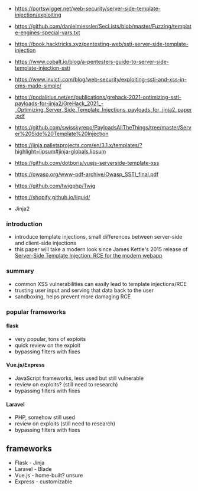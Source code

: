 - https://portswigger.net/web-security/server-side-template-injection/exploiting
- https://github.com/danielmiessler/SecLists/blob/master/Fuzzing/template-engines-special-vars.txt
- https://book.hacktricks.xyz/pentesting-web/ssti-server-side-template-injection
- https://www.cobalt.io/blog/a-pentesters-guide-to-server-side-template-injection-ssti
- https://www.invicti.com/blog/web-security/exploiting-ssti-and-xss-in-cms-made-simple/
- https://podalirius.net/en/publications/grehack-2021-optimizing-ssti-payloads-for-jinja2/GreHack_2021_-_Optimizing_Server_Side_Template_Injections_payloads_for_jinja2_paper.pdf
- https://github.com/swisskyrepo/PayloadsAllTheThings/tree/master/Server%20Side%20Template%20Injection
- https://jinja.palletsprojects.com/en/3.1.x/templates/?highlight=lipsum#jinja-globals.lipsum
- https://github.com/dotboris/vuejs-serverside-template-xss
- https://owasp.org/www-pdf-archive/Owasp_SSTI_final.pdf

- https://github.com/twigphp/Twig
- https://shopify.github.io/liquid/
- Jinja2



### introduction
- introduce template injections, small differences between server-side and client-side injections
- this paper will take a modern look since James Kettle's 2015 release of [Server-Side Template Injection:
RCE for the modern webapp](https://www.blackhat.com/docs/us-15/materials/us-15-Kettle-Server-Side-Template-Injection-RCE-For-The-Modern-Web-App-wp.pdf)

### summary
- common XSS vulnerabilities can easily lead to template injections/RCE
- trusting user input and serving that data back to the user
- sandboxing, helps prevent more damaging RCE

### popular frameworks
#### flask
- very popular, tons of exploits
- quick review on the exploit
- bypassing filters with fixes

#### Vue.js/Express
- JavaScript frameworks, less used but still vulnerable
- review on exploits? (still need to research)
- bypassing filters with fixes

#### Laravel
- PHP, somehow still used
- review on exploits (still need to research)
- bypassing filters with fixes

## frameworks
- Flask - Jinja
- Laravel - Blade
- Vue.js - home-built? unsure
- Express - customizable